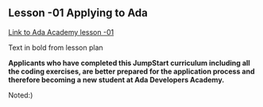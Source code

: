 ## Lesson -01 Applying to Ada

[Link to Ada Academy lesson -01](https://github.com/Ada-Developers-Academy/jump-start/tree/master/preparing-for-ada/applying-to-ada)

Text in bold from lesson plan


**Applicants who have completed this JumpStart curriculum including all the coding exercises, are better prepared for the application process and therefore becoming a new student at Ada Developers Academy.**

Noted:)


